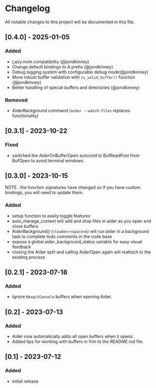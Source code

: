 # Changelog

All notable changes to this project will be documented in this file.

## [0.4.0] - 2025-01-05

### Added
- Lazy.nvim compatibility (@jondkinney)
- Change default bindings to A prefix (@jondkinney)
- Debug logging system with configurable debug mode(@jondkinney)
- More robust buffer validation with `is_valid_buffer()` function (@jondkinney)
- Better handling of special buffers and directories (@jondkinney)

### Removed
- AiderBackground command (`aider --watch-files` replaces functionality)

## [0.3.1] - 2023-10-22

### Fixed
- switched the AiderOnBufferOpen autocmd to BufReadPost from BufOpen to avoid terminal windows

## [0.3.0] - 2023-10-15

NOTE : the function signatures have changed so if you have custom bindings, you will need to update them.

### Added
- setup function to easily toggle features
- auto_manage_context will add and drop files in aider as you open and close buffers
- AiderBackground() (`<leader><space>b`) will run aider in a background task to complete todo comments in the code base
- expose a global aider_background_status variable for easy visual feedback
- closing the Aider split and calling AiderOpen again will reattach to the existing process

## [0.2.1] - 2023-07-18

### Added
- Ignore `NeogitConsole` buffers when opening Aider.

## [0.2] - 2023-07-13

### Added
- Aider now automatically adds all open buffers when it opens.
- Added tips for working with buffers in Vim to the README.md file.

## [0.1] - 2023-07-12

### Added
- Initial release
